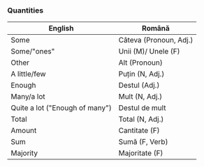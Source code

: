 ### Quantities

|English|Română|
|-|-|
|Some|Câteva (Pronoun, Adj.)|
|Some/"ones"|Unii (M)/ Unele (F)|
|Other|Alt (Pronoun)
|A little/few|Puțin (N, Adj.)|
|Enough|Destul (Adj.)|
|Many/a lot|Mult (N, Adj.)|
|Quite a lot ("Enough of many")|Destul de mult|
|Total|Total (N, Adj.)|
|Amount|Cantitate (F)|
|Sum|Sumă (F, Verb)|
|Majority|Majoritate (F)|
